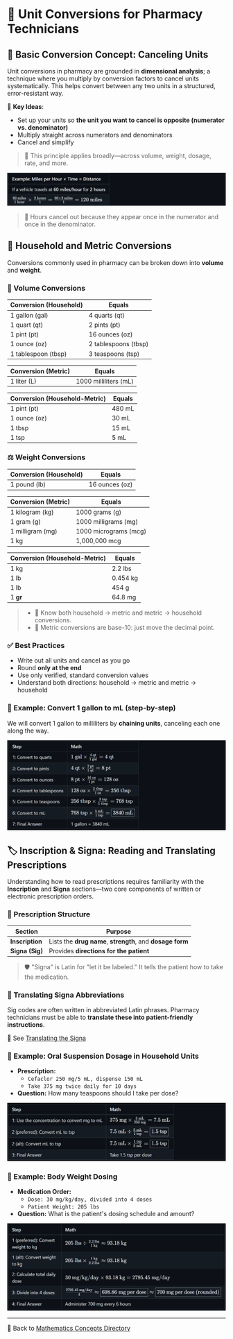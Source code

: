 # 📐 Unit Conversions for Pharmacy Technicians

<!-- 
## Reference

Pharmacy Calculations, 6e; Morton Publishing | Chapter 8
-->

## 🔄 Basic Conversion Concept: Canceling Units

Unit conversions in pharmacy are grounded in **dimensional analysis**; a technique where you multiply by conversion factors to cancel units systematically. This helps convert between any two units in a structured, error-resistant way.

🔑 **Key Ideas**:

- Set up your units so **the unit you want to cancel is opposite (numerator vs. denominator)**
- Multiply straight across numerators and denominators
- Cancel and simplify

> 📌 This principle applies broadly—across volume, weight, dosage, rate, and more.

![60 mph * 2 h = 120 miles](./img/unit_conversions/basic.PNG)
<!-- | Example: Miles per Hour × Time = Distance |
|---------|
| If a vehicle travels at **60 miles/hour** for **2 hours** |
| $\frac{60\ \text{miles}}{1\ \text{hour}} \times \frac{2\ \text{hours}}{1} = \frac{60 \times 2\ \text{miles}}{1} = 120\ \text{miles}$ | -->

> 📌 Hours cancel out because they appear once in the numerator and once in the denominator.

## 🥄 Household and Metric Conversions

Conversions commonly used in pharmacy can be broken down into **volume** and **weight**.

### 🧪 Volume Conversions

| Conversion (Household) | Equals |
|------------------------|--------|
| 1 gallon (gal)     | 4 quarts (qt) |
| 1 quart (qt)       | 2 pints (pt) |
| 1 pint (pt)        | 16 ounces (oz) |
| 1 ounce (oz)       | 2 tablespoons (tbsp) |
| 1 tablespoon (tbsp)| 3 teaspoons (tsp) |

| Conversion (Metric) | Equals |
|---------------------|--------|
| 1 liter (L)         | 1000 milliliters (mL) |

| Conversion (Household-Metric) | Equals |
|-------------------------------|--------|
| 1 pint (pt)                   | 480 mL |
| 1 ounce (oz)                  | 30 mL |
| 1 tbsp                        | 15 mL |
| 1 tsp                         | 5 mL |

### ⚖️ Weight Conversions

| Conversion (Household) | Equals |
|------------------------|--------|
| 1 pound (lb)           | 16 ounces (oz) |

| Conversion (Metric) | Equals |
|---------------------|--------|
| 1 kilogram (kg)     | 1000 grams (g) |
| 1 gram (g)          | 1000 milligrams (mg) |
| 1 milligram (mg)    | 1000 micrograms (mcg) |
| 1 kg                | 1,000,000 mcg |

| Conversion (Household-Metric) | Equals |
|-------------------------------|--------|
| 1 kg                          | 2.2 lbs |
| 1 lb                          | 0.454 kg |
| 1 lb                          | 454 g |
| 1 **gr**                      | 64.8 mg |

> - 📌 Know both household → metric and metric → household conversions.
> - 📌 Metric conversions are base-10: just move the decimal point.

### ✅ Best Practices

- Write out all units and cancel as you go
- Round **only at the end**
- Use only verified, standard conversion values
- Understand both directions: household → metric and metric → household

### 🧪 Example: Convert 1 gallon to mL (step-by-step)

We will convert 1 gallon to milliliters by **chaining units**, canceling each one along the way.

![1 gal = 3840 mL](./img/unit_conversions/apothecary_example.PNG)
<!-- | Step | Math |
|------|------|
| 1: Convert to quarts | ${1\ \text{gal} \times \frac{4\ \text{qt}}{1\ \text{gal}} = 4\ \text{qt}}$ |
| 2: Convert to pints | ${4\ \text{qt} \times \frac{2\ \text{pt}}{1\ \text{qt}} = 8\ \text{pt}}$ |
| 3: Convert to ounces | ${8\ \text{pt} \times \frac{16\ \text{oz}}{1\ \text{pt}} = 128\ \text{oz}}$ |
| 4: Convert to tablespoons | ${128\ \text{oz} \times \frac{2\ \text{tbsp}}{1\ \text{oz}} = 256\ \text{tbsp}}$ |
| 5: Convert to teaspoons | ${256\ \text{tbsp} \times \frac{3\ \text{tsp}}{1\ \text{tbsp}} = 768\ \text{tsp}}$ |
| 6: Convert to mL | ${768\ \text{tsp} \times \frac{5\ \text{mL}}{1\ \text{tsp}} = \boxed{3840\ \text{mL}}}$ |
| 7: Final Answer | 1 gallon = 3840 mL | -->

## 🏷️ Inscription & Signa: Reading and Translating Prescriptions

Understanding how to read prescriptions requires familiarity with the **Inscription** and **Signa** sections—two core components of written or electronic prescription orders.

### 📃 Prescription Structure

| Section | Purpose |
|---------|---------|
| **Inscription** | Lists the **drug name**, **strength**, and **dosage form** |
| **Signa (Sig)** | Provides **directions for the patient** |

> 🛡️ "Signa" is Latin for "let it be labeled." It tells the patient how to take the medication.

### 🔄 Translating Signa Abbreviations

Sig codes are often written in abbreviated Latin phrases. Pharmacy technicians must be able to **translate these into patient-friendly instructions**.

🔗 See [Translating the Signa](../ref/sig_translation.md)

### 🧪 Example: Oral Suspension Dosage in Household Units

- **Prescription:**
  - `Cefaclor 250 mg/5 mL, dispense 150 mL`  
  - `Take 375 mg twice daily for 10 days`
- **Question:** How many teaspoons should I take per dose?

![sig 1](./img/unit_conversions/sig1.PNG)
<!-- | Step | Math |
|------|------|
| 1: Use the concentration to convert mg to mL| ${375\ \text{mg} \times \frac{5\ \text{mL}}{250\ \text{mg}} = 7.5\ \text{mL}}$ |
| 2 (preferred): Convert mL to tsp | ${7.5\ \text{mL} \div \frac{5\ \text{mL}}{1\ \text{tsp}} = \boxed{1.5\ \text{tsp}}}$ |
| 2 (alt): Convert mL to tsp | ${7.5\ \text{mL} \times \frac{1\ \text{tsp}}{5\ \text{mL}} = \boxed{1.5\ \text{tsp}}}$ |
| 3: Final Answer | Take 1.5 tsp per dose | -->

### 🧪 Example: Body Weight Dosing

- **Medication Order:**
  - `Dose: 30 mg/kg/day, divided into 4 doses`
  - `Patient Weight: 205 lbs`
- **Question:** What is the patient's dosing schedule and amount?

![sig 2](./img/unit_conversions/sig2.PNG)
<!-- | Step | Math |
|------|------|
| 1 (preferred): Convert weight to kg | ${205\ \text{lbs} \div \frac{2.2\ \text{lbs}}{1\ \text{kg}} \approx 93.18\ \text{kg}}$ |
| 1 (alt): Convert weight to kg | ${205\ \text{lbs} \times \frac{1\ \text{kg}}{2.2\ \text{lbs}} \approx 93.18\ \text{kg}}$ |
| 2: Calculate total daily dose | ${30\ \text{mg/kg/day} \times 93.18\ \text{kg} = 2795.45\ \text{mg/day}}$ |
| 3: Divide into 4 doses | ${\frac{2795.45\ \text{mg/day}}{4} \approx \boxed{698.86\ \text{mg per dose}} \approx \boxed{700\ \text{mg per dose\ (rounded)}}}$ |
| 4: Final Answer | Administer 700 mg every 6 hours | -->

---

🔗 Back to [Mathematics Concepts Directory](./readme.md)
